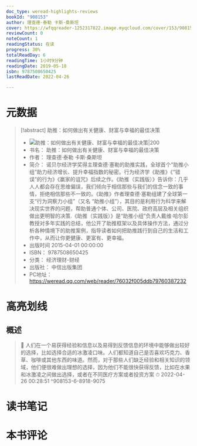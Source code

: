 ```yaml
---
doc_type: weread-highlights-reviews
bookId: "908153"
author: 理查德·泰勒 卡斯·桑斯坦
cover: https://wfqqreader-1252317822.image.myqcloud.com/cover/153/908153/t7_908153.jpg
reviewCount: 0
noteCount: 1
readingStatus: 在读
progress: 30%
totalReadDay: 6
readingTime: 1小时9分钟
readingDate: 2019-05-18
isbn: 9787508650425
lastReadDate: 2022-04-26

---
```

# 元数据
> [!abstract] 助推：如何做出有关健康、财富与幸福的最佳决策
> - ![ 助推：如何做出有关健康、财富与幸福的最佳决策|200](https://wfqqreader-1252317822.image.myqcloud.com/cover/153/908153/t7_908153.jpg)
> - 书名： 助推：如何做出有关健康、财富与幸福的最佳决策
> - 作者： 理查德·泰勒 卡斯·桑斯坦
> - 简介： 诺贝尔经济学奖得主理查德·塞勒的助推实践，全球首个“助推小组”助力经济增长、提升幸福指数的秘密。行为经济学《助推》《“错误”的行为》《赢家的诅咒》后续之作。《助推（实践版）》告诉你：几乎人人都会存在思维偏误，我们倾向于相信那些与我们的信念一致的事情，拒绝相信那些不一致的。《助推》作者理查德·塞勒组建了全球第一支“行为洞察力小组”（又名 “助推小组”），其目的是利用行为科学来解决现实世界的问题，帮助普通个体、公司、医院、政府高层及相关组织做出更明智的决策.《助推（实践版）》是“助推小组”负责人戴维·哈尔彭教授对多年实践的总结，他公开了助推框架以及具体操作方法，通过分析各种情境下的助推案例，指导读者如何把助推践行到自己的生活和工作中，从而让你更健康、更富有、更幸福。
> - 出版时间 2015-04-01 00:00:00
> - ISBN： 9787508650425
> - 分类： 经济理财-财经
> - 出版社： 中信出版集团
> - PC地址：https://weread.qq.com/web/reader/76032f005ddb79760387232

# 高亮划线

## 概述

> 📌 人们在一个易获得经验和信息以及易得到反馈信息的环境中能够做出较好的选择，比如选择合适的冰激凌口味。人们都知道自己是否喜欢巧克力、香草、咖啡或其他东西的味道。然而，对于那些人们缺乏经验和相关知识的领域，他们便很难做出理想的选择，因为他们不能很快获得反馈，比如在水果和冰激凌之间做出选择，或者在不同医疗方案或者投资方案 
> ⏱ 2022-04-26 00:28:51 ^908153-6-8918-9075

# 读书笔记

# 本书评论
